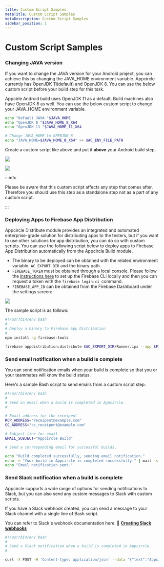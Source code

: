 ```yaml
---
title: Custom Script Samples
metaTitle: Custom Script Samples
metaDescription: Custom Script Samples
sidebar_position: 2
---
```


# Custom Script Samples

### Changing JAVA version

If you want to change the JAVA version for your Android project, you can achieve this by changing the JAVA_HOME environment variable. Appcircle currently has OpenJDK 11(default) and OpenJDK 8. You can use the below custom script before your build step for this task.

Appcirle Android build uses OpenJDK 11 as a default. Build machines also have OpenJDK 8 as well. You can use the below custom script to change your JAVA_HOME environment variable.

```bash
echo "Default JAVA "$JAVA_HOME
echo "OpenJDK 8 "$JAVA_HOME_8_X64
echo "OpenJDK 11 "$JAVA_HOME_11_X64

# Change JAVA_HOME to OPENJDK 8
echo "JAVA_HOME=$JAVA_HOME_8_X64" >> $AC_ENV_FILE_PATH
```

Create a custom script like above and put it **above** your Android build step.

![](<https://cdn.appcircle.io/docs/assets/change-java.png>)


![](<https://cdn.appcircle.io/docs/assets/change-java-wf.png>)

:::info

Please be aware that this custom script affects any step that comes after. Therefore you should use this step as a standalone step not as a part of any custom script.

:::

### Deploying Apps to Firebase App Distribution

Appcircle Distribute module provides an integrated and automated enterprise-grade solution for distributing apps to the testers, but if you want to use other solutions for app distribution, you can do so with custom scripts. You can use the following script below to deploy apps to Firebase App Distribution automatically from the Appcircle Build module.

- The binary to be deployed can be obtained with the related environment variable. `AC_EXPORT_DIR` and the binary path.
- `FIREBASE_TOKEN` must be obtained through a local console. Please follow the [instructions here](https://firebase.google.com/docs/cli#cli-ci-systems) to set up the Firebase CLI locally and then you can request a token with the `firebase login:ci `command.
- `FIREBASE_APP_ID` can be obtained from the Firebase Dashboard under the settings screen:

![](<https://cdn.appcircle.io/docs/assets/image (133).png>)

The sample script is as follows:

```bash
#!/usr/bin/env bash
#
# Deploy a binary to Firebase App Distribution
#
npm install -g firebase-tools

firebase appdistribution:distribute $AC_EXPORT_DIR/Runner.ipa --app $FIREBASE_APP_ID --release-notes "Release Notes..." --token $FIREBASE_TOKEN --groups "testers"
```

### Send email notification when a build is complete

You can send notification emails when your build is complete so that you or your teammates will know the build status.

Here's a sample Bash script to send emails from a custom script step:

```bash
#!/usr/bin/env bash
#
# Send an email when a build is completed in Appcircle.
#

# Email address for the receipent
RCP_ADDRESS="receipent@example.com"
CC_ADDRESS="cc_receipent@example.com"

# Subject line for email
EMAIL_SUBJECT="Appcircle Build"

# Send a corresponding email for successful builds.

echo "Build completed successfully, sending email notification."
echo -e "Your build in Appcircle is completed successfully." | mail -s "Build completed with success." ${RCP_ADDRESS} -c ${CC_ADDRESS}
echo "Email notification sent."
```

###

### Send Slack notification when a build is complete

Appcircle supports a wide range of options for sending notifications to Slack, but you can also send any custom messages to Slack with custom scripts.

If you have a Slack webhook created, you can send a message to your Slack channel with a single line of Bash script.

You can refer to Slack's webhook documentation here: :link: [**Creating Slack webhooks**](https://api.slack.com/tutorials/slack-apps-hello-world)


```bash
#!/usr/bin/env bash
#
# Send a Slack notification when a build is completed in Appcircle.
#

curl -X POST -H 'Content-type: application/json' --data '{"text":"Appcircle build is completed successfully!"}' SLACK_WEBHOOK_URL
```
